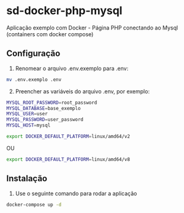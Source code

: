 # sd-docker-php-mysql
Aplicação exemplo com Docker - Página PHP conectando ao Mysql (containers com docker compose)

## Configuração

1. Renomear o arquivo .env.exemplo para .env:
```bash
mv .env.exemplo .env
```

2. Preencher as variáveis do arquivo .env, por exemplo:
```bash
MYSQL_ROOT_PASSWORD=root_password
MYSQL_DATABASE=base_exemplo
MYSQL_USER=user
MYSQL_PASSWORD=user_password
MYSQL_HOST=mysql
```

```bash
export DOCKER_DEFAULT_PLATFORM=linux/amd64/v2
```
OU

```bash
export DOCKER_DEFAULT_PLATFORM=linux/amd64/v8
```

## Instalação
1. Use o seguinte comando para rodar a aplicação

```bash
docker-compose up -d
```
